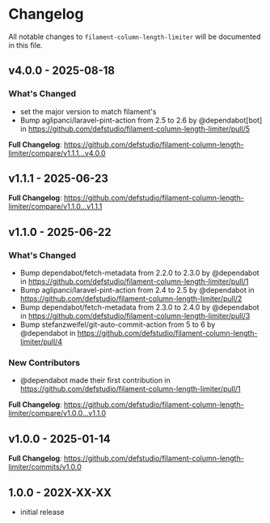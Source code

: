 # Changelog

All notable changes to `filament-column-length-limiter` will be documented in this file.

## v4.0.0 - 2025-08-18

### What's Changed

* set the major version to match filament's
* Bump aglipanci/laravel-pint-action from 2.5 to 2.6 by @dependabot[bot] in https://github.com/defstudio/filament-column-length-limiter/pull/5

**Full Changelog**: https://github.com/defstudio/filament-column-length-limiter/compare/v1.1.1...v4.0.0

## v1.1.1 - 2025-06-23

**Full Changelog**: https://github.com/defstudio/filament-column-length-limiter/compare/v1.1.0...v1.1.1

## v1.1.0 - 2025-06-22

### What's Changed

* Bump dependabot/fetch-metadata from 2.2.0 to 2.3.0 by @dependabot in https://github.com/defstudio/filament-column-length-limiter/pull/1
* Bump aglipanci/laravel-pint-action from 2.4 to 2.5 by @dependabot in https://github.com/defstudio/filament-column-length-limiter/pull/2
* Bump dependabot/fetch-metadata from 2.3.0 to 2.4.0 by @dependabot in https://github.com/defstudio/filament-column-length-limiter/pull/3
* Bump stefanzweifel/git-auto-commit-action from 5 to 6 by @dependabot in https://github.com/defstudio/filament-column-length-limiter/pull/4

### New Contributors

* @dependabot made their first contribution in https://github.com/defstudio/filament-column-length-limiter/pull/1

**Full Changelog**: https://github.com/defstudio/filament-column-length-limiter/compare/v1.0.0...v1.1.0

## v1.0.0 - 2025-01-14

**Full Changelog**: https://github.com/defstudio/filament-column-length-limiter/commits/v1.0.0

## 1.0.0 - 202X-XX-XX

- initial release
